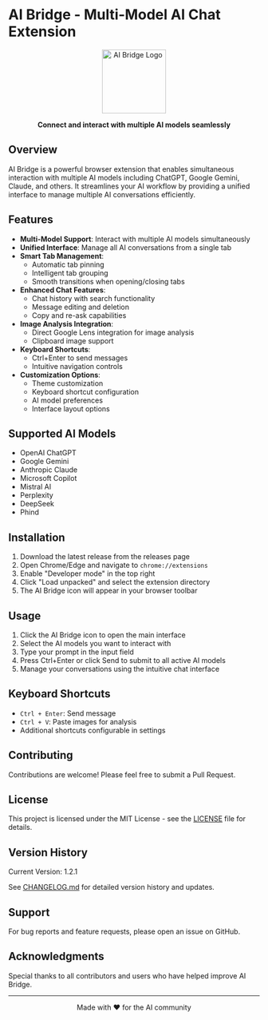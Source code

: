 # AI Bridge - Multi-Model AI Chat Extension

<div align="center">
  <img src="icons/icon128.png" alt="AI Bridge Logo" width="128" height="128">
  <br>
  <p><strong>Connect and interact with multiple AI models seamlessly</strong></p>
</div>

## Overview

AI Bridge is a powerful browser extension that enables simultaneous interaction with multiple AI models including ChatGPT, Google Gemini, Claude, and others. It streamlines your AI workflow by providing a unified interface to manage multiple AI conversations efficiently.

## Features

- **Multi-Model Support**: Interact with multiple AI models simultaneously
- **Unified Interface**: Manage all AI conversations from a single tab
- **Smart Tab Management**: 
  - Automatic tab pinning
  - Intelligent tab grouping
  - Smooth transitions when opening/closing tabs
- **Enhanced Chat Features**:
  - Chat history with search functionality
  - Message editing and deletion
  - Copy and re-ask capabilities
- **Image Analysis Integration**: 
  - Direct Google Lens integration for image analysis
  - Clipboard image support
- **Keyboard Shortcuts**:
  - Ctrl+Enter to send messages
  - Intuitive navigation controls
- **Customization Options**:
  - Theme customization
  - Keyboard shortcut configuration
  - AI model preferences
  - Interface layout options

## Supported AI Models

- OpenAI ChatGPT
- Google Gemini
- Anthropic Claude
- Microsoft Copilot
- Mistral AI
- Perplexity
- DeepSeek
- Phind

## Installation

1. Download the latest release from the releases page
2. Open Chrome/Edge and navigate to `chrome://extensions`
3. Enable "Developer mode" in the top right
4. Click "Load unpacked" and select the extension directory
5. The AI Bridge icon will appear in your browser toolbar

## Usage

1. Click the AI Bridge icon to open the main interface
2. Select the AI models you want to interact with
3. Type your prompt in the input field
4. Press Ctrl+Enter or click Send to submit to all active AI models
5. Manage your conversations using the intuitive chat interface

## Keyboard Shortcuts

- `Ctrl + Enter`: Send message
- `Ctrl + V`: Paste images for analysis
- Additional shortcuts configurable in settings

## Contributing

Contributions are welcome! Please feel free to submit a Pull Request.

## License

This project is licensed under the MIT License - see the [LICENSE](LICENSE) file for details.

## Version History

Current Version: 1.2.1

See [CHANGELOG.md](CHANGELOG.md) for detailed version history and updates.

## Support

For bug reports and feature requests, please open an issue on GitHub.

## Acknowledgments

Special thanks to all contributors and users who have helped improve AI Bridge.

---

<div align="center">
  <p>Made with ❤️ for the AI community</p>
</div>
